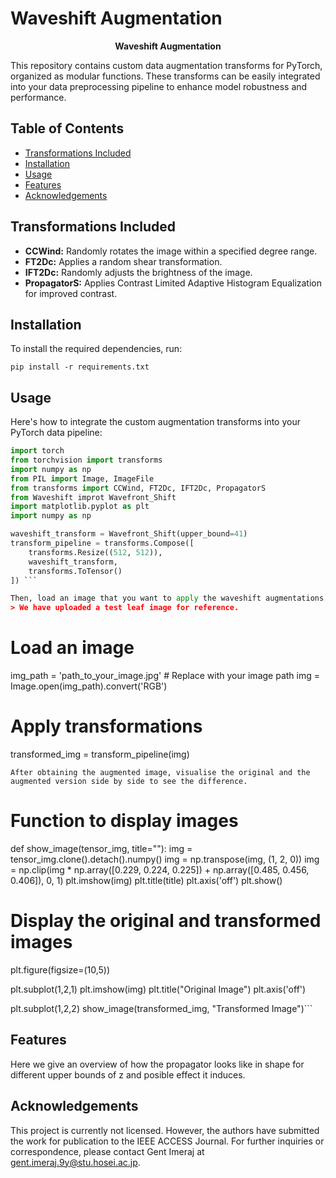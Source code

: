 # Waveshift Augmentation
<p align="center"><strong>Waveshift Augmentation</strong></p>


This repository contains custom data augmentation transforms for PyTorch, organized as modular functions. These transforms can be easily integrated into your data preprocessing pipeline to enhance model robustness and performance.

## Table of Contents
- [Transformations Included](#transformations)
- [Installation](#installation)
- [Usage](#usage)
- [Features](#features)
- [Acknowledgements](#acknowledgements)

## Transformations Included

- **CCWind:** Randomly rotates the image within a specified degree range.
- **FT2Dc:** Applies a random shear transformation.
- **IFT2Dc:** Randomly adjusts the brightness of the image.
- **PropagatorS:** Applies Contrast Limited Adaptive Histogram Equalization for improved contrast.

## Installation

To install the required dependencies, run:

`pip install -r requirements.txt`

## Usage
Here's how to integrate the custom augmentation transforms into your PyTorch data pipeline:

```python
import torch
from torchvision import transforms
import numpy as np
from PIL import Image, ImageFile
from transforms import CCWind, FT2Dc, IFT2Dc, PropagatorS
from Waveshift improt Wavefront_Shift
import matplotlib.pyplot as plt
import numpy as np

waveshift_transform = Wavefront_Shift(upper_bound=41)
transform_pipeline = transforms.Compose([
    transforms.Resize((512, 512)),
    waveshift_transform,
    transforms.ToTensor()
]) ```

Then, load an image that you want to apply the waveshift augmentations. Note that the propagator's construct is already determined by the upper bound value of z (default to be 41m).
> We have uploaded a test leaf image for reference.

```
# Load an image
img_path = 'path_to_your_image.jpg'  # Replace with your image path
img = Image.open(img_path).convert('RGB')

# Apply transformations
transformed_img = transform_pipeline(img)
```
After obtaining the augmented image, visualise the original and the augmented version side by side to see the difference.
```
# Function to display images
def show_image(tensor_img, title=""):
    img = tensor_img.clone().detach().numpy()
    img = np.transpose(img, (1, 2, 0))
    img = np.clip(img * np.array([0.229, 0.224, 0.225]) + 
                 np.array([0.485, 0.456, 0.406]), 0, 1)
    plt.imshow(img)
    plt.title(title)
    plt.axis('off')
    plt.show()

# Display the original and transformed images
plt.figure(figsize=(10,5))

plt.subplot(1,2,1)
plt.imshow(img)
plt.title("Original Image")
plt.axis('off')

plt.subplot(1,2,2)
show_image(transformed_img, "Transformed Image")```

## Features
Here we give an overview of how the propagator looks like in shape for different upper bounds of z and posible effect it induces.


## Acknowledgements
This project is currently not licensed. However, the authors have submitted the work for publication to the IEEE ACCESS Journal. For further inquiries or correspondence, please contact Gent Imeraj at gent.imeraj.9y@stu.hosei.ac.jp.
